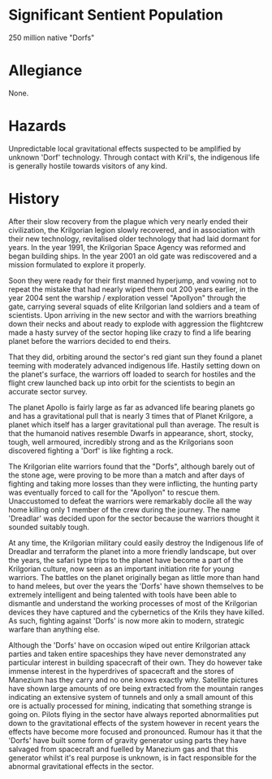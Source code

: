 # Significant Sentient Population

250 million native "Dorfs"

# Allegiance

None.

# Hazards

Unpredictable local gravitational effects suspected to be amplified by unknown 'Dorf' technology. Through contact with Kril's, the indigenous life is generally hostile towards visitors of any kind.

# History

After their slow recovery from the plague which very nearly ended their civilization, the Krilgorian legion slowly recovered, and in association with their new technology, revitalised older technology that had laid dormant for years. In the year 1991, the Krilgorian Space Agency was reformed and began building ships. In the year 2001 an old gate was rediscovered and a mission formulated to explore it properly.

Soon they were ready for their first manned hyperjump, and vowing not to repeat the mistake that had nearly wiped them out 200 years earlier, in the year 2004 sent the warship / exploration vessel "Apollyon" through the gate, carrying several squads of elite Krilgorian land soldiers and a team of scientists. Upon arriving in the new sector and with the warriors breathing down their necks and about ready to explode with aggression the flightcrew made a hasty survey of the sector hoping like crazy to find a life bearing planet before the warriors decided to end theirs.

That they did, orbiting around the sector's red giant sun they found a planet teeming with moderately advanced indigenous life. Hastily setting down on the planet's surface, the warriors off loaded to search for hostiles and the flight crew launched back up into orbit for the scientists to begin an accurate sector survey.

The planet Apollo is fairly large as far as advanced life bearing planets go and has a gravitational pull that is nearly 3 times that of Planet Krilgore, a planet which itself has a larger gravitational pull than average. The result is that the humanoid natives resemble Dwarfs in appearance, short, stocky, tough, well armoured, incredibly strong and as the Krilgorians soon discovered fighting a 'Dorf' is like fighting a rock.

The Krilgorian elite warriors found that the "Dorfs", although barely out of the stone age, were proving to be more than a match and after days of fighting and taking more losses than they were inflicting, the hunting party was eventually forced to call for the "Apollyon" to rescue them. Unaccustomed to defeat the warriors were remarkably docile all the way home killing only 1 member of the crew during the journey. The name 'Dreadlar' was decided upon for the sector because the warriors thought it sounded suitably tough.

At any time, the Krilgorian military could easily destroy the Indigenous life of Dreadlar and terraform the planet into a more friendly landscape, but over the years, the safari type trips to the planet have become a part of the Krilgorian culture, now seen as an important initiation rite for young warriors. The battles on the planet originally began as little more than hand to hand melees, but over the years the 'Dorfs' have shown themselves to be extremely intelligent and being talented with tools have been able to dismantle and understand the working processes of most of the Krilgorian devices they have captured and the cybernetics of the Krils they have killed. As such, fighting against 'Dorfs' is now more akin to modern, strategic warfare than anything else.

Although the 'Dorfs' have on occasion wiped out entire Krilgorian attack parties and taken entire spaceships they have never demonstrated any particular interest in building spacecraft of their own. They do however take immense interest in the hyperdrives of spacecraft and the stores of Manezium has they carry and no one knows exactly why. Satellite pictures have shown large amounts of ore being extracted from the mountain ranges indicating an extensive system of tunnels and only a small amount of this ore is actually processed for mining, indicating that something strange is going on. Pilots flying in the sector have always reported abnormalities put down to the gravitational effects of the system however in recent years the effects have become more focused and pronounced. Rumour has it that the 'Dorfs' have built some form of gravity generator using parts they have salvaged from spacecraft and fuelled by Manezium gas and that this generator whilst it's real purpose is unknown, is in fact responsible for the abnormal gravitational effects in the sector.